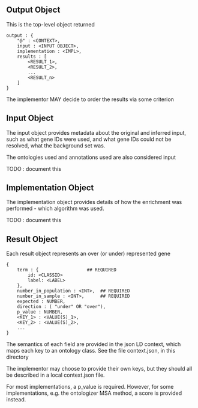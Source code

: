 
## Output Object

This is the top-level object returned

    output : {
        "@" : <CONTEXT>,
        input : <INPUT OBJECT>,
        implementation : <IMPL>,
        results : [
            <RESULT_1>,
            <RESULT_2>,
            ...
            <RESULT_n>
        ]
    }

The implementor MAY decide to order the results via some criterion

## Input Object

The input object provides metadata about the original and inferred
input, such as what gene IDs were used, and what gene IDs could not be
resolved, what the background set was.

The ontologies used and annotations used are also considered input

TODO : document this

## Implementation Object

The implementation object provides details of how the enrichment was
performed - which algorithm was used.

TODO : document this

## Result Object

Each result object represents an over (or under) represented gene

    {
        term : {                  ## REQUIRED
            id: <CLASSID>
            label: <LABEL>
        },              
        number_in_population : <INT>,  ## REQUIRED
        number_in_sample : <INT>,      ## REQUIRED
        expected : NUMBER, 
        direction : ( "under" OR "over"),
        p_value : NUMBER,
        <KEY_1> : <VALUE(S)_1>,
        <KEY_2> : <VALUE(S)_2>,
        ...
    }

The semantics of each field are provided in the json LD context, which
maps each key to an ontology class. See the file context.json, in this directory

The implementor may choose to provide their own keys, but they should
all be described in a local context.json file.

For most implementations, a p_value is required. However, for some
implementations, e.g. the ontologizer MSA method, a score is provided
instead.